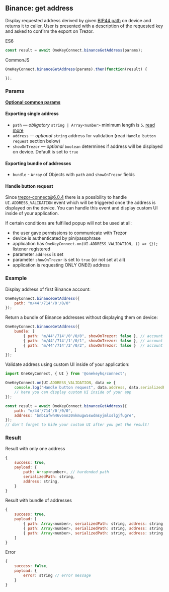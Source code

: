 ## Binance: get address
Display requested address derived by given [BIP44 path](path.md) on device and returns it to caller. User is presented with a description of the requested key and asked to confirm the export on Trezor.

ES6
```javascript
const result = await OneKeyConnect.binanceGetAddress(params);
```

CommonJS
```javascript
OneKeyConnect.binanceGetAddress(params).then(function(result) {

});
```

### Params
[****Optional common params****](commonParams.md)
#### Exporting single address
* `path` — *obligatory* `string | Array<number>` minimum length is `5`. [read more](path.md)
* `address` — *optional* `string` address for validation (read `Handle button request` section below)
* `showOnTrezor` — *optional* `boolean` determines if address will be displayed on device. Default is set to `true`

#### Exporting bundle of addresses
* `bundle` - `Array` of Objects with `path` and `showOnTrezor` fields

#### Handle button request
Since trezor-connect@6.0.4 there is a possibility to handle `UI.ADDRESS_VALIDATION` event which will be triggered once the address is displayed on the device.
You can handle this event and display custom UI inside of your application.

If certain conditions are fulfilled popup will not be used at all:
- the user gave permissions to communicate with Trezor
- device is authenticated by pin/passphrase
- application has `OneKeyConnect.on(UI.ADDRESS_VALIDATION, () => {});` listener registered
- parameter `address` is set
- parameter `showOnTrezor` is set to `true` (or not set at all)
- application is requesting ONLY ONE(!) address


### Example
Display address of first Binance account:
```javascript
OneKeyConnect.binanceGetAddress({
    path: "m/44'/714'/0'/0/0"
});
```
Return a bundle of Binance addresses without displaying them on device:
```javascript
OneKeyConnect.binanceGetAddress({
    bundle: [
        { path: "m/44'/714'/0'/0/0", showOnTrezor: false }, // account 1, address 1
        { path: "m/44'/714'/1'/0/1", showOnTrezor: false }, // account 2, address 2
        { path: "m/44'/714'/2'/0/2", showOnTrezor: false }  // account 3, address 3
    ]
});
```
Validate address using custom UI inside of your application:
```javascript
import OneKeyConnect, { UI } from '@onekeyhq/connect';

OneKeyConnect.on(UI.ADDRESS_VALIDATION, data => {
    console.log("Handle button request", data.address, data.serializedPath);
    // here you can display custom UI inside of your app
});

const result = await OneKeyConnect.binanceGetAddress({
    path: "m/44'/714'/0'/0/0",
    address: "bnb1afwh46v6nn30nkmugw5swdmsyjmlxslgjfugre",
});
// don't forget to hide your custom UI after you get the result!
```

### Result
Result with only one address
```javascript
{
    success: true,
    payload: {
        path: Array<number>, // hardended path
        serializedPath: string,
        address: string,
    }
}
```
Result with bundle of addresses
```javascript
{
    success: true,
    payload: [
        { path: Array<number>, serializedPath: string, address: string }, // account 1, address 1
        { path: Array<number>, serializedPath: string, address: string }, // account 2, address 2
        { path: Array<number>, serializedPath: string, address: string }  // account 3, address 3
    ]
}
```
Error
```javascript
{
    success: false,
    payload: {
        error: string // error message
    }
}
```
